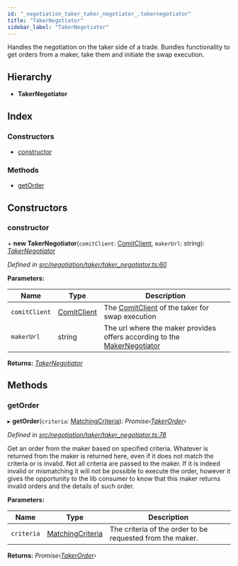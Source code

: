 ```yaml
---
id: "_negotiation_taker_taker_negotiator_.takernegotiator"
title: "TakerNegotiator"
sidebar_label: "TakerNegotiator"
---
```


Handles the negotiation on the taker side of a trade.
Bundles functionality to get orders from a maker, take them and initiate the swap execution.

## Hierarchy

* **TakerNegotiator**

## Index

### Constructors

* [constructor](_negotiation_taker_taker_negotiator_.takernegotiator.md#constructor)

### Methods

* [getOrder](_negotiation_taker_taker_negotiator_.takernegotiator.md#getorder)

## Constructors

###  constructor

\+ **new TakerNegotiator**(`comitClient`: [ComitClient](_comit_client_.comitclient.md), `makerUrl`: string): *[TakerNegotiator](_negotiation_taker_taker_negotiator_.takernegotiator.md)*

*Defined in [src/negotiation/taker/taker_negotiator.ts:60](https://github.com/comit-network/comit-js-sdk/blob/364611d/src/negotiation/taker/taker_negotiator.ts#L60)*

**Parameters:**

Name | Type | Description |
------ | ------ | ------ |
`comitClient` | [ComitClient](_comit_client_.comitclient.md) | The [ComitClient](_comit_client_.comitclient.md) of the taker for swap execution |
`makerUrl` | string | The url where the maker provides offers according to the [MakerNegotiator](_negotiation_maker_maker_negotiator_.makernegotiator.md)  |

**Returns:** *[TakerNegotiator](_negotiation_taker_taker_negotiator_.takernegotiator.md)*

## Methods

###  getOrder

▸ **getOrder**(`criteria`: [MatchingCriteria](../interfaces/_negotiation_taker_order_.matchingcriteria.md)): *Promise‹[TakerOrder](../modules/_negotiation_taker_order_.md#takerorder)›*

*Defined in [src/negotiation/taker/taker_negotiator.ts:78](https://github.com/comit-network/comit-js-sdk/blob/364611d/src/negotiation/taker/taker_negotiator.ts#L78)*

Get an order from the maker based on specified criteria. Whatever is returned from the maker is
returned here, even if it does not match the criteria or is invalid. Not all criteria are passed to the maker.
If it is indeed invalid or mismatching it will not be possible to execute the order, however it gives the
opportunity to the lib consumer to know that this maker returns invalid orders and the details of such order.

**Parameters:**

Name | Type | Description |
------ | ------ | ------ |
`criteria` | [MatchingCriteria](../interfaces/_negotiation_taker_order_.matchingcriteria.md) | The criteria of the order to be requested from the maker.  |

**Returns:** *Promise‹[TakerOrder](../modules/_negotiation_taker_order_.md#takerorder)›*
